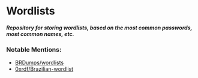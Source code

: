 # Wordlists

***Repository for storing wordlists, based on the most common passwords, most common names, etc.***

### Notable Mentions:
+ [BRDumps/wordlists](https://github.com/BRDumps/wordlists)
+ [0xrdf/Brazilian-wordlist](https://github.com/0xrdf/Brazilian-wordlist)
